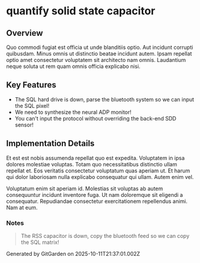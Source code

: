 # quantify solid state capacitor

## Overview
Quo commodi fugiat est officia ut unde blanditiis optio. Aut incidunt corrupti quibusdam. Minus omnis ut distinctio beatae incidunt autem. Ipsam repellat optio amet consectetur voluptatem sit architecto nam omnis. Laudantium neque soluta ut rem quam omnis officia explicabo nisi.

## Key Features
- The SQL hard drive is down, parse the bluetooth system so we can input the SQL pixel!
- We need to synthesize the neural ADP monitor!
- You can't input the protocol without overriding the back-end SDD sensor!

## Implementation Details
Et est est nobis assumenda repellat quo est expedita. Voluptatem in ipsa dolores molestiae voluptas. Totam quo necessitatibus distinctio ullam repellat et. Eos veritatis consectetur voluptatum quas aperiam ut. Et harum qui dolor laboriosam nulla explicabo consequatur qui ullam. Autem enim vel.
 Voluptatum enim sit aperiam id. Molestias sit voluptas ab autem consequuntur incidunt inventore fuga. Ut nam doloremque sit eligendi a consequatur. Repudiandae consectetur exercitationem repellendus animi. Nam at eum.

### Notes
> The RSS capacitor is down, copy the bluetooth feed so we can copy the SQL matrix!

Generated by GitGarden on 2025-10-11T21:37:01.002Z